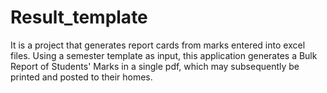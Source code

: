 # Result_template

It is a project that generates report cards from marks entered into excel files. Using a semester template as input, this application generates a Bulk Report of Students' Marks in a single pdf, which may subsequently be printed and posted to their homes.
